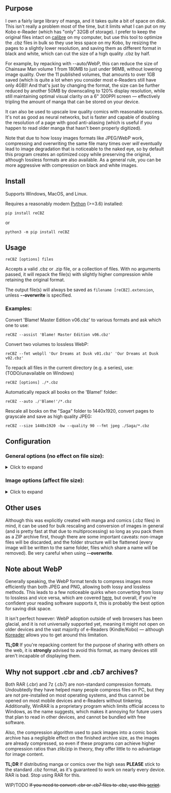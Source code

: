 ## Purpose

I own a fairly large library of manga, and it takes quite a bit of space on disk. This isn't really a problem most of the time, but it limits what I can put on my Kobo e-Reader (which has "only" 32GB of storage). I prefer to keep the original files intact on [calibre](https://github.com/kovidgoyal/calibre) on my computer, but use this tool to optimize the .cbz files in bulk so they use less space on my Kobo, by resizing the pages to a slightly lower resolution, and saving them as different format in black and white, which can cut the size of a high quality .cbz by half.

For example, by repacking with --auto/WebP, this can reduce the size of Chainsaw Man volume 1 from 180MB to just under 96MB, without lowering image quality. Over the 11 published volumes, that amounts to over 1GB saved (which is quite a lot when you consider most e-Readers still have only 4GB)! And that's just by changing the format, the size can be further reduced by another 50MB by downscaling to 120% display resolution, while still maintaining optimal visual clarity on a 6" 300PPI screen — effectively tripling the amount of manga that can be stored on your device.

It can also be used to upscale low quality comics with reasonable success. It's not as good as neural networks, but is faster and capable of doubling the resolution of a page with good anti-aliasing (which is useful if you happen to read older manga that hasn't been properly digitized).

Note that due to how lossy images formats like JPEG/WebP work, compressing and overwriting the same file many times over *will* eventually lead to image degradation that is noticeable to the naked eye, so by default this program creates an optimized copy while preserving the original, although lossless formats are also available. As a general rule, you can be more aggressive with compression on black and white images.

## Install

Supports Windows, MacOS, and Linux.

Requires a reasonably modern [Python](https://www.python.org/downloads/) (>=3.6) installed:

    pip install reCBZ

or

    python3 -m pip install reCBZ

## Usage

    reCBZ [options] files

Accepts a valid .cbz or .zip file, or a collection of files. With no arguments passed, it will repack the file(s) with slightly higher compression while retaining the original format.

The output file(s) will always be saved as `filename [reCBZ].extension`, unless **--overwrite** is specified.

### Examples:

Convert 'Blame! Master Edition v06.cbz' to various formats and ask which one to use:

    reCBZ --assist 'Blame! Master Edition v06.cbz'

Convert two volumes to lossless WebP:

    reCBZ --fmt webpll 'Our Dreams at Dusk v01.cbz' 'Our Dreams at Dusk v02.cbz'

To repack all files in the current directory (e.g. a series), use: (TODO/unavailable on Windows)

    reCBZ [options] ./*.cbz

Automatically repack all books on the 'Blame!' folder:

    reCBZ --auto ./'Blame!'/*.cbz

Rescale all books on the "Saga" folder to 1440x1920, convert pages to grayscale and save as high quality JPEG:

    reCBZ --size 1440x1920 -bw --quality 90 --fmt jpeg ./Saga/*.cbz

## Configuration

### General options (no effect on file size):
<details>
  <summary>Click to expand</summary>
<br>

**--nowrite**  **-nw**  
<ul>Dry run. The repacked archive isn't saved at the end, making other options completely safe.</ul>

**--compare**  **-c**  
<ul>Does a dry run with a small sample of images, converting them to available formats using current settings, then displays a disk usage summary for each.</ul>

**--assist**  **-a**  
<ul>Same as <b>--compare</b>, except it then asks you which format to use for a real run.</ul>

**--auto**  **-A**  
<ul>Same as <b>--compare</b>, except it automatically picks the best/smallest format for a real run.</ul> 

<ul>Most of the time this will be a <a href="#note-about-webp">.webp</a>. <s>If you wish to exclude this format, you can add <b>--nowebp</b></s> (TODO/Unimplemented).</ul>

**--overwrite**  **-O**  
<ul>Overwrite the original archive. Specifically, it will be converted to a valid .cbz structure, meaning that non-image files will be discarded, and the folder structure will be flattened, any images sharing a name will be lost. Make sure you understand what this means before using this.</ul>

~~**--recursive**  **-R**~~  (TODO/Unimplemented)  see [#examples](#examples) 
<ul>Search all subfolders in the current path for .cbz or .zip files to convert.</ul>

<ul><b>Exercise caution when using with --overwrite, may lead to loss of data.</b></ul>

**--verbose**  **-v**  
<ul>More progress messages. Can be repeated (-vv) for debug output.</ul>

**--silent**  **-s**  
<ul>No progress messages.</ul>

**--processes** *1 - 32*  
default: 16  
<ul>Number of processes to spawn. This will only improve performance if your CPU has cores to spare (it's not magic!). Lower this to 2 or 4 if you're experiencing high memory usage.</ul>

**--sequential**  
<ul>Disable multiprocessing altogether. Use this only if you're still experiencing memory issues, or for debugging.</ul>

**--zipext** *.cbz* or *.zip*  
default: .cbz  
<ul>Extension for the new archive, signals to the OS which mimetype to open files with (they're the same internally).</ul>

**--zipcompress** *0 - 9*  
default: 0  
<ul>Compression strength for the archive (after images have been converted). The default (0) is <i>strongly</i> recommended, setting it to higher values is nearly always counterproductive, it will barely affect archive size (if at all) as the images are already compressed, but will significantly increase the time it takes to open it.</ul>

</details>

### Image options (affect file size):
<details>
  <summary>Click to expand</summary>
<br>

**--fmt** *format*  
default: same as source  
<ul>Image format to convert images to. One of: <i>jpeg, webp, webpll,</i> or <i>png</i> — webpll stands for lossless. Try <b>-c</b> to get an idea of how they compare, this will vary. Omitting this option will preserve the original format.</ul>

**--quality** *0 - 95*  
default: 80  
<ul>Image compression quality for lossy formats, will have a large impact on file size. Smaller values will reduce file size at the cost of visual quality. This option doesn't affect lossless formats</ul>

<ul><b>Note:</b> values higher than 95 will <b>increase</b> file size without actually improving quality.</ul>

**--size** *WidthxHeight*  
default: don't rescale  

<ul>Rescale images to the specified resolution, using Lanczos interpolation. Does its best to detect and preserve landscape images.</ul> 

<ul>Add <b>--noupscale</b> to disable upscaling, so images will only be downscaled (as long as they're greater than value).</ul>

<ul>Add <b>--nodownscale</b> to disable upscaling, so images can only be upscaled (as long as they're less than value).</ul>

<ul>1440x1920 (3:4) is suitable for most 6"/7" e-Reader screens. For smaller devices, setting this to 150% of your screen's resolution is usually the best compromise between quality and file size, still allowing you to zoom-in to read the lore critical thoughts of that moe character.</ul>

<ul><b>Note:</b> this isn't magic. Please don't upscale a low quality source to upload to manga sites and claim yours is higher quality, because it isn't, and it will annoy people.</ul>

**--grayscale**  **-bw**  
<ul>Convert images to grayscale. Useful for e-Paper screens, reducing file size by another 10% to 20%. Provides no benefit to comics which only have a few coloured pages (manga).</ul>

</details>

## Other uses

Although this was explicitly created with manga and comics (.cbz files) in mind, it can be used for bulk rescaling and conversion of images in general (and is pretty fast at that due to multiprocessing) so long as you pack them as a ZIP archive first, though there are some important caveats: non-image files will be discarded, and the folder structure will be flattened (every image will be written to the same folder, files which share a name will be removed). Be very careful when using **--overwrite**.

## Note about WebP

Generally speaking, the WebP format tends to compress images more efficiently than both JPEG and PNG, allowing both lossy and lossless methods. This leads to a few noticeable quirks when converting from lossy to lossless and vice versa, which are covered [here](https://developers.google.com/speed/webp/faq#can_a_webp_image_grow_larger_than_its_source_image), but overall, if you're confident your reading software supports it, this is probably the best option for saving disk space. 

It isn't perfect however: WebP adoption outside of web browsers has been glacial, and it is not universally supported yet, meaning it might not open on older devices and the vast majority of e-Readers (Kindle/Kobo) — although [Koreader](https://github.com/koreader/koreader/) allows you to get around this limitation.

**TL;DR** If you're repacking content for the purpose of sharing with others on the web, it is **strongly** advised to avoid this format, as many devices still aren't incapable of displaying them.

## Why not support .cbr and .cb7 archives?

Both RAR (.cbr) and 7z (.cb7) are non-standard compression formats. Undoubtedly they have helped many people compress files on PC, but they are not pre-installed on most operating systems, and thus cannot be opened on most mobile devices and e-Readers without tinkering. Additionally, WinRAR is a proprietary program which limits official access to Windows, as the name suggests, which makes it annoying for future users that plan to read in other devices, and cannot be bundled with free software. 

Also, the compression algorithm used to pack images into a comic book archive has a negligible effect on the finished archive size, as the images are already compressed, so even if these programs *can* achieve higher compression ratios than zlib/zip in theory, they offer little to no advantage for image content.

**TL;DR** If distributing manga or comics over the high seas **PLEASE** stick to the standard .cbz format, as it's guaranteed to work on nearly every device. RAR is bad. Stop using RAR for this.

WIP/TODO ~~If you need to convert .cbr or .cb7 files to .cbz, use this [script](link).~~
